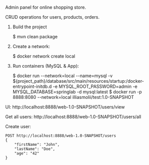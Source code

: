 Admin panel for online shopping store.

CRUD operations for users, products, orders.

1. Build the project
    
    $ mvn clean package

2. Create a network:
    
    $ docker network create local
    
3. Run containers (MySQL & App):

    $ docker run --network=local --name=mysql -v ${project_path}/database/src/main/resources/startup:/docker-entrypoint-initdb.d -e MYSQL_ROOT_PASSWORD=admin -e MYSQL_DATABASE=springlab -d mysql:latest
    $ docker run -p 8888:8080 --network=local illiasmolii/test:1.0-SNAPSHOT

UI: http://localhost:8888/web-1.0-SNAPSHOT/users/view

Get all users: http://localhost:8888/web-1.0-SNAPSHOT/users/all

Create user:
    
    POST http://localhost:8888/web-1.0-SNAPSHOT/users
    {
    	"firstName": "John",
    	"lastName": "Doe",
    	"age": "42"
    }
